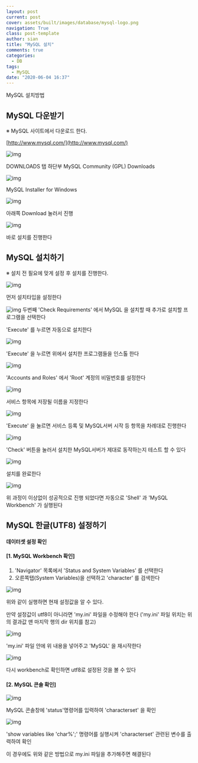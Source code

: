 ```yaml
---
layout: post
current: post
cover: assets/built/images/database/mysql-logo.png
navigation: True
class: post-template
author: sian
title: "MySQL 설치"
comments: true
categories:
  - DB
tags:
  - MySQL
date: "2020-06-04 16:37"
---
```


MySQL 설치방법



## MySQL 다운받기


※ MySQL 사이트에서 다운로드 한다.


[http://www.mysql.com/](http://www.mysql.com/)


![img](\assets\built\images\database\download01.png)

DOWNLOADS 탭 하단부 MySQL Community (GPL) Downloads

![img](\assets\built\images\database\download02.png)

MySQL Installer for Windows

![img](\assets\built\images\database\download03.png)

아래쪽 Download 눌러서 진행

![img](\assets\built\images\database\download04.png)

바로 설치를 진행한다



## MySQL 설치하기


※ 설치 전 필요에 맞게 설정 후 설치를 진행한다.


![img](\assets\built\images\database\download05.png)

먼저 설치타입을 설정한다

![img](\assets\built\images\database\download06.png)
두번째 'Check Requirements' 에서 MySQL 을 설치할 때 추가로 설치할 프로그램을 선택한다

'Execute' 를 누르면 자동으로 설치한다

![img](\assets\built\images\database\download07.png)

'Execute' 을 누르면 위에서 설치한 프로그램들을 인스톨 한다

![img](\assets\built\images\database\download08.png)

'Accounts and Roles' 에서 'Root' 계정의 비밀번호를 설정한다

![img](\assets\built\images\database\download09.png)

서비스 항목에 저장될 이름을 지정한다

![img](\assets\built\images\database\download10.png)

'Execute' 을 눌르면 서비스 등록 및 MySQL서버 시작 등 항목을 차례대로 진행한다

![img](\assets\built\images\database\download11.png)

'Check' 버튼을 눌러서 설치한 MySQL서버가 제대로 동작하는지 테스트 할 수 있다

![img](\assets\built\images\database\download12.png)

설치를 완료한다

![img](\assets\built\images\database\download13.png)

위 과정이 이상없이 성공적으로 진행 되었다면 자동으로 'Shell' 과 'MySQL Workbench' 가 실행된다


## MySQL 한글(UTF8) 설정하기

#### 데이터셋 설정 확인
#### [1. MySQL Workbench 확인]

1. 'Navigator' 목록에서 'Status and System Variables' 를 선택한다
2. 오른쪽탭(System Variables)을 선택하고 'character' 를 검색한다

![img](\assets\built\images\database\download14.png)

위와 같이 실행하면 현재 설정값을 알 수 있다.

만약 설정값이 utf8이 아니라면 'my.ini' 파일을 수정해야 한다
('my.ini' 파일 위치는 위의 결과값 맨 마지막 행의 dir 위치를 참고)

![img](\assets\built\images\database\download15.png)

'my.ini' 파일 안에 위 내용을 넣어주고 'MySQL' 을 재시작한다

![img](\assets\built\images\database\download16.png)

다시 workbench로 확인하면 utf8로 설정된 것을 볼 수 있다


#### [2. MySQL 콘솔 확인]


![img](\assets\built\images\database\download17.png)

MySQL 콘솔창에 'status'명령어를 입력하여 'characterset' 을 확인

![img](\assets\built\images\database\download18.png)

'show variables like 'char%';' 명령어를 실행시켜 'characterset' 관련된 변수를 출력하여 확인


이 경우에도 위와 같은 방법으로 my.ini 파일을 추가해주면 해결된다